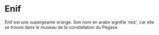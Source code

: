 # Enif

Enif est une supergéante orange. Son nom en arabe signifie 'nez', car elle se
trouve dans le museau de la constellation du Pégase.
